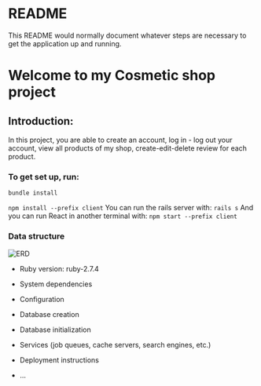 # README

This README would normally document whatever steps are necessary to get the
application up and running.
# Welcome to my Cosmetic shop project
## Introduction: 
In this project, you are able to create an account, log in - log out your account, view all products of my shop, create-edit-delete review for each product.
### To get set up, run:
`bundle install`

`npm install --prefix client`
You can  run the rails server with:
`rails s`
And you can run React in another terminal with:
`npm start --prefix client`

### Data structure
![ERD](https://lucid.app/lucidchart/49e0e834-1c5e-405c-a175-6ec0112ae9ca/edit?viewport_loc=257%2C-126%2C1770%2C1186%2C0_0&invitationId=inv_7243c328-9b26-473e-af75-6b7ae5d5f5d0#)


* Ruby version: 
ruby-2.7.4
* System dependencies

* Configuration

* Database creation

* Database initialization


* Services (job queues, cache servers, search engines, etc.)

* Deployment instructions

* ...
